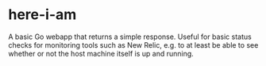 # here-i-am
A basic Go webapp that returns a simple response. Useful for basic status checks
for monitoring tools such as New Relic, e.g. to at least be able to see whether
or not the host machine itself is up and running.
